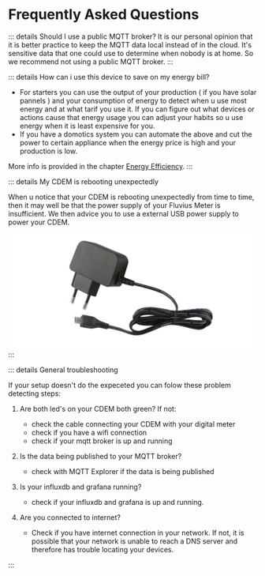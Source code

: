 # Frequently Asked Questions

::: details Should I use a public MQTT broker?
It is our personal opinion that it is better practice to keep the MQTT data local instead of in the cloud. It's sensitive data that one could use to determine when nobody is at home. So we recommend not using a public MQTT broker.
:::

<!-- TODO - Refactor the rest of this to use details container -->

::: details How can i use this device to save on my energy bill?
* For starters you can use the output of your production ( if you have solar pannels ) and your consumption of energy to detect when u use most energy and at what tarif you use it. If you can figure out what devices or actions cause that energy usage you can adjust your habits so u use energy when it is least expensive for you.
* If you have a domotics system you can automate the above and cut the power to certain appliance when the energy price is high and your production is low.

More info is provided in the chapter [Energy Efficiency](/12_energysavings).
:::

::: details My CDEM is rebooting unexpectedly

When u notice that your CDEM is rebooting unexpectedly from time to time, then it may well be that the power supply of your Fluvius Meter is insufficient. We then advice you to use a external USB power supply to power your CDEM.

![IMAGE](./images/power_supply.jpg)
:::

::: details General troubleshooting

<!-- TODO: aanpassen aan de nieuwe versie van hardware/firmware -->

If your setup doesn't do the expeceted you can folow these problem detecting steps:

1. Are both led's on your CDEM both green? If not:
   
   - check the cable connecting your CDEM with your digital meter
   - check if you have a wifi connection
   - check if your mqtt broker is up and running

2. Is the data being published to your MQTT broker?

   - check with MQTT Explorer if the data is being published

3. Is your influxdb and grafana running?

   - check if your influxdb and grafana is up and running.

4. Are you connected to internet?

   - Check if you have internet connection in your network. If not, it is possible that your network is unable to reach a DNS server and therefore has trouble locating your devices.

:::
